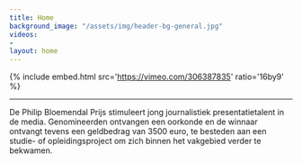 ```yaml
---
title: Home
background_image: "/assets/img/header-bg-general.jpg"
videos:
- 
layout: home
---
```


{% include embed.html src='https://vimeo.com/306387835' ratio='16by9' %}

---

De Philip Bloemendal Prijs stimuleert jong journalistiek presentatietalent in de media. Genomineerden ontvangen  een oorkonde en de winnaar ontvangt tevens een geldbedrag van 3500 euro, te besteden aan een studie- of opleidingsproject om zich binnen het vakgebied verder te bekwamen.
